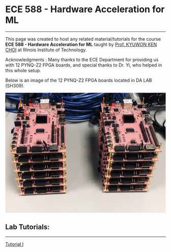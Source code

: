 # ECE 588 - Hardware Acceleration for ML
--------------------------------------------------------------------------
This page was created to host any related material/tutorials for the course **ECE 588 - Hardware Acceleration for ML** taught by [Prof. KYUWON KEN CHOI](http://www.ece.iit.edu/~vlsida/people.html) at Illinois Institute of Technology.

Acknowledgments : Many thanks to the ECE Department for providing us with 12 PYNQ-Z2 FPGA boards, and special thanks to Dr. Yi, who helped in this whole setup. 

Below is an image of the 12 PYNQ-Z2 FPGA boards located in DA LAB (SH309). 

![1](./assets/fig/pynq_boards.png)


## Lab Tutorials: 
--------------------------------------------------------------------------
[Tutorial I](./tut/)
